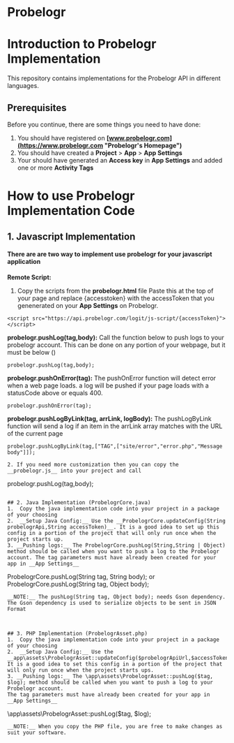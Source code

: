 # Probelogr

# Introduction to Probelogr Implementation

This repository contains implementations for the Probelogr API in different languages.

## Prerequisites
Before you continue, there are some things you need to have done:
1. You should have registered on __[www.probelogr.com](https://www.probelogr.com "Probelogr's Homepage")__
2. You should have created a __Project__ > __App__ > __App Settings__
3. Your should have generated an __Access key__ in __App Settings__ and added one or more __Activity Tags__


# How to use Probelogr Implementation Code


## 1. Javascript Implementation
#### There are are two way to implement use probelogr for your javascript application
__Remote Script:__
1. Copy the scripts from the __probelogr.html__ file
Paste this at the top of your page and replace {accesstoken} with the accessToken that you genenerated
on your __App Settings__ on Probelogr.
```
<script src="https://api.probelogr.com/logit/js-script/{accessToken}"></script>
```
__probelogr.pushLog(tag,body):__ Call the function below to push logs to your probelogr account.
This can be done on any portion of your webpage, but it must be below (<script src="https://api.probelogr.com/logit/js-script/{accessToken}"></script>)
```
probelogr.pushLog(tag,body);
```

__probelogr.pushOnError(tag):__ The pushOnError function will detect error when a web page loads. a log will be pushed if your page loads with a statusCode above or equals 400.
```
probelogr.pushOnError(tag);
```

__probelogr.pushLogByLink(tag, arrLink, logBody):__ The pushLogByLink function will send a log if an item in the arrLink array matches with the URL of the current page
```
probelogr.pushLogByLink(tag,["TAG",["site/error","error.php","Message body"]]);

2. If you need more customization then you can copy the __probelogr.js__ into your project and call 
```
probelogr.pushLog(tag,body);
```

## 2. Java Implementation (ProbelogrCore.java)
1.  Copy the java implementation code into your project in a package of your choosing
2.  __Setup Java Config:__ Use the __ProbelogrCore.updateConfig(String probelogrApi,String accessToken)__. It is a good idea to set up this config in a portion of the project that will only run once when the project starts up.
3. __Pushing logs:__ The ProbelogrCore.pushLog(String,String | Object) method should be called when you want to push a log to the Probelogr account. The tag parameters must have already been created for your app in __App Settings__
```
ProbelogrCore.pushLog(String tag, String body);
or
ProbelogrCore.pushLog(String tag, Object body);
```
__NOTE:__ The pushLog(String tag, Object body); needs Gson dependency.
The Gson dependency is used to serialize objects to be sent in JSON Format

  
  
## 3. PHP Implementation (ProbelogrAsset.php)
1.  Copy the java implementation code into your project in a package of your choosing
2.  __Setup Java Config:__ Use the __app\assets\ProbelogrAsset::updateConfig($probelogrApiUrl,$accessToken)__. It is a good idea to set this config in a portion of the project that will only run once when the project starts ups.
3. __Pushing logs:__ The \app\assets\ProbelogrAsset::pushLog($tag, $log); method should be called when you want to push a log to your Probelogr account.
The tag parameters must have already been created for your app in __App Settings__
```
\app\assets\ProbelogrAsset::pushLog($tag, $log);
```
__NOTE:__ When you copy the PHP file, you are free to make changes as suit your software.

